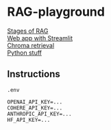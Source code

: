 # RAG-playground

[Stages of RAG](docs/00-stages-of-rag.md)  
[Web app with Streamlit](docs/01-streamlit.md)  
[Chroma retrieval](docs/02-choma-parctises.md)  
[Python stuff](docs/03-python-stuff.md)  

## Instructions

```
.env

OPENAI_API_KEY=...
COHERE_API_KEY=...
ANTHROPIC_API_KEY=...
HF_API_KEY=...
```
